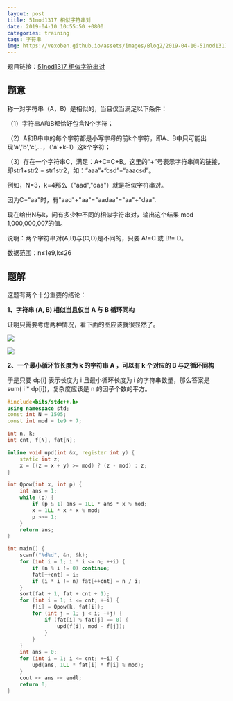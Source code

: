 ```yaml
---
layout: post
title: 51nod1317 相似字符串对
date: 2019-04-10 10:55:50 +0800
categories: training
tags: 字符串 
img: https://vexoben.github.io/assets/images/Blog2/2019-04-10-51nod1317-相似字符串对.png
---
```


题目链接：[51nod1317 相似字符串对][100]

## **题意**

 称一对字符串（A，B）是相似的，当且仅当满足以下条件：

（1）字符串A和B都恰好包含N个字符；

（2）A和B串中的每个字符都是小写字母的前k个字符，即A、B中只可能出现'a','b','c',...，（'a'+k-1）这k个字符；

（3）存在一个字符串C，满足：A+C=C+B。这里的“+”号表示字符串间的链接，即str1+str2 = str1str2，如：“aaa”+“csd”=“aaacsd”。

例如，N=3，k=4那么（"aad","daa"）就是相似字符串对。

因为C="aa"时，有"aad"+"aa"="aadaa"="aa"+"daa".

现在给出N与k，问有多少种不同的相似字符串对，输出这个结果 mod 1,000,000,007的值。

说明：两个字符串对(A,B)与(C,D)是不同的，只要 A!=C 或 B!= D。

数据范围：n≤1e9,k≤26

## **题解**

这题有两个十分重要的结论：

**1、字符串 (A, B) 相似当且仅当 A 与 B 循环同构**

证明只需要考虑两种情况，看下面的图应该就很显然了。

![](https://vexoben.github.io/assets/images/Blog2/2019-04-10-51nod1317-相似字符串对(2).png)

![](https://vexoben.github.io/assets/images/Blog2/2019-04-10-51nod1317-相似字符串对(3).png)

**2、一个最小循环节长度为 k 的字符串 A ，可以有 k 个对应的 B 与之循环同构**

于是只要 dp[i] 表示长度为 i 且最小循环长度为 i 的字符串数量，那么答案是 sum( i * dp[i])，复杂度应该是 n 的因子个数的平方。

```cpp
#include<bits/stdc++.h>
using namespace std;
const int N = 1505;
const int mod = 1e9 + 7;

int n, k;
int cnt, f[N], fat[N];

inline void upd(int &x, register int y) {
	static int z;
	x = ((z = x + y) >= mod) ? (z - mod) : z;
}

int Qpow(int x, int p) {
	int ans = 1;
	while (p) {
		if (p & 1) ans = 1LL * ans * x % mod;
		x = 1LL * x * x % mod;
		p >>= 1;
	}
	return ans;
}

int main() {
	scanf("%d%d", &n, &k);
	for (int i = 1; i * i <= n; ++i) {
		if (n % i != 0) continue;
		fat[++cnt] = i;
		if (i * i != n) fat[++cnt] = n / i;
	}
	sort(fat + 1, fat + cnt + 1);
	for (int i = 1; i <= cnt; ++i) {
		f[i] = Qpow(k, fat[i]);
		for (int j = 1; j < i; ++j) {
			if (fat[i] % fat[j] == 0) {
				upd(f[i], mod - f[j]);
			}
		}
	}
	int ans = 0;
	for (int i = 1; i <= cnt; ++i) {
		upd(ans, 1LL * fat[i] * f[i] % mod);
	}
	cout << ans << endl;
	return 0;
}
```



[100]:<http://www.51nod.com/Challenge/Problem.html#!#problemId=1317>